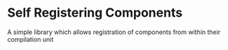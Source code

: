 # Self Registering Components
A simple library which allows registration of components from within their compilation unit
